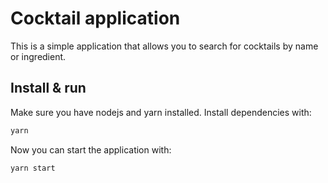 # Cocktail application

This is a simple application that allows you to search for cocktails by name or ingredient.

## Install & run

Make sure you have nodejs and yarn installed. Install dependencies with:

```bash
yarn
```

Now you can start the application with:

```bash
yarn start
```
